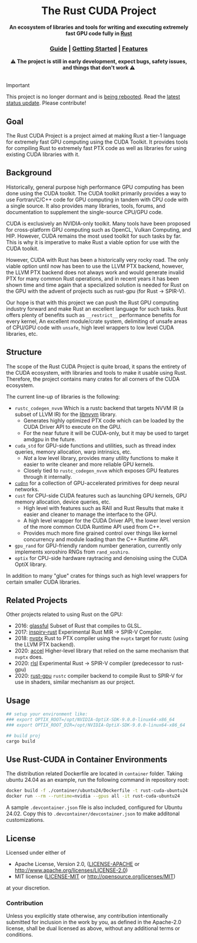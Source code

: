 <div align="center">
  <h1>The Rust CUDA Project</h1>

  <p>
    <strong>An ecosystem of libraries and tools for writing and executing extremely fast GPU code fully in
    <a href="https://www.rust-lang.org/">Rust</a></strong>
  </p>

  <h3>
    <a href="https://rust-gpu.github.io/Rust-CUDA/guide/index.html">Guide</a>
    <span> | </span>
    <a href="guide/src/guide/getting_started.md">Getting Started</a>
    <span> | </span>
    <a href="guide/src/features.md">Features</a>
  </h3>
<strong>⚠️ The project is still in early development, expect bugs, safety issues, and things that don't work ⚠️</strong>
</div>

<br/>

> [!IMPORTANT]
> This project is no longer dormant and is [being
> rebooted](https://rust-gpu.github.io/blog/2025/01/27/rust-cuda-reboot). Read the [latest status update](https://rust-gpu.github.io/blog/2025/03/18/rust-cuda-update).
> Please contribute!

## Goal

The Rust CUDA Project is a project aimed at making Rust a tier-1 language for extremely fast GPU computing
using the CUDA Toolkit. It provides tools for compiling Rust to extremely fast PTX code as well as libraries
for using existing CUDA libraries with it.

## Background

Historically, general purpose high performance GPU computing has been done using the CUDA toolkit. The CUDA toolkit primarily
provides a way to use Fortran/C/C++ code for GPU computing in tandem with CPU code with a single source. It also provides
many libraries, tools, forums, and documentation to supplement the single-source CPU/GPU code.

CUDA is exclusively an NVIDIA-only toolkit. Many tools have been proposed for cross-platform GPU computing such as
OpenCL, Vulkan Computing, and HIP. However, CUDA remains the most used toolkit for such tasks by far. This is why it is
imperative to make Rust a viable option for use with the CUDA toolkit.

However, CUDA with Rust has been a historically very rocky road. The only viable option until now has been to use the LLVM PTX
backend, however, the LLVM PTX backend does not always work and would generate invalid PTX for many common Rust operations, and
in recent years it has been shown time and time again that a specialized solution is needed for Rust on the GPU with the advent
of projects such as rust-gpu (for Rust -> SPIR-V).

Our hope is that with this project we can push the Rust GPU computing industry forward and make Rust an excellent language
for such tasks. Rust offers plenty of benefits such as `__restrict__` performance benefits for every kernel, An excellent module/crate system,
delimiting of unsafe areas of CPU/GPU code with `unsafe`, high level wrappers to low level CUDA libraries, etc.

## Structure

The scope of the Rust CUDA Project is quite broad, it spans the entirety of the CUDA ecosystem, with libraries and tools to make it
usable using Rust. Therefore, the project contains many crates for all corners of the CUDA ecosystem.

The current line-up of libraries is the following:

- `rustc_codegen_nvvm` Which is a rustc backend that targets NVVM IR (a subset of LLVM IR) for the [libnvvm](https://docs.nvidia.com/cuda/nvvm-ir-spec/index.html) library.
  - Generates highly optimized PTX code which can be loaded by the CUDA Driver API to execute on the GPU.
  - For the near future it will be CUDA-only, but it may be used to target amdgpu in the future.
- `cuda_std` for GPU-side functions and utilities, such as thread index queries, memory allocation, warp intrinsics, etc.
  - _Not_ a low level library, provides many utility functions to make it easier to write cleaner and more reliable GPU kernels.
  - Closely tied to `rustc_codegen_nvvm` which exposes GPU features through it internally.
- [`cudnn`](https://github.com/Rust-GPU/Rust-CUDA/tree/master/crates/cudnn) for a collection of GPU-accelerated primitives for deep neural networks.
- `cust` for CPU-side CUDA features such as launching GPU kernels, GPU memory allocation, device queries, etc.
  - High level with features such as RAII and Rust Results that make it easier and cleaner to manage the interface to the GPU.
  - A high level wrapper for the CUDA Driver API, the lower level version of the more common CUDA Runtime API used from C++.
  - Provides much more fine grained control over things like kernel concurrency and module loading than the C++ Runtime API.
- `gpu_rand` for GPU-friendly random number generation, currently only implements xoroshiro RNGs from `rand_xoshiro`.
- `optix` for CPU-side hardware raytracing and denoising using the CUDA OptiX library.

In addition to many "glue" crates for things such as high level wrappers for certain smaller CUDA libraries.

## Related Projects

Other projects related to using Rust on the GPU:

- 2016: [glassful](https://github.com/kmcallister/glassful) Subset of Rust that compiles to GLSL.
- 2017: [inspirv-rust](https://github.com/msiglreith/inspirv-rust) Experimental Rust MIR -> SPIR-V Compiler.
- 2018: [nvptx](https://github.com/japaric-archived/nvptx) Rust to PTX compiler using the `nvptx` target for rustc (using the LLVM PTX backend).
- 2020: [accel](https://github.com/termoshtt/accel) Higher-level library that relied on the same mechanism that `nvptx` does.
- 2020: [rlsl](https://github.com/MaikKlein/rlsl) Experimental Rust -> SPIR-V compiler (predecessor to rust-gpu)
- 2020: [rust-gpu](https://github.com/Rust-GPU/rust-gpu) `rustc` compiler backend to compile Rust to SPIR-V for use in shaders, similar mechanism as our project.

## Usage
```bash
## setup your environment like:
### export OPTIX_ROOT=/opt/NVIDIA-OptiX-SDK-9.0.0-linux64-x86_64
### export OPTIX_ROOT_DIR=/opt/NVIDIA-OptiX-SDK-9.0.0-linux64-x86_64

## build proj
cargo build
```

## Use Rust-CUDA in Container Environments

The distribution related Dockerfile are located in `container` folder.
Taking ubuntu 24.04 as an example, run the following command in repository root:
```bash
docker build -f ./container/ubuntu24/Dockerfile -t rust-cuda-ubuntu24 .
docker run --rm --runtime=nvidia --gpus all -it rust-cuda-ubuntu24
```

A sample `.devcontainer.json` file is also included, configured for Ubuntu 24.02. Copy this to `.devcontainer/devcontainer.json` to make additonal customizations.

## License

Licensed under either of

- Apache License, Version 2.0, ([LICENSE-APACHE](LICENSE-APACHE) or http://www.apache.org/licenses/LICENSE-2.0)
- MIT license ([LICENSE-MIT](LICENSE-MIT) or http://opensource.org/licenses/MIT)

at your discretion.

### Contribution

Unless you explicitly state otherwise, any contribution intentionally submitted for inclusion in the work by you, as defined in the Apache-2.0 license, shall be dual licensed as above, without any additional terms or conditions.
